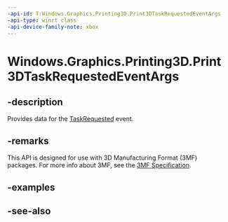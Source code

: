 ```yaml
---
-api-id: T:Windows.Graphics.Printing3D.Print3DTaskRequestedEventArgs
-api-type: winrt class
-api-device-family-note: xbox
---
```


<!-- Class syntax.
public class Print3DTaskRequestedEventArgs : Windows.Graphics.Printing3D.IPrint3DTaskRequestedEventArgs
-->

# Windows.Graphics.Printing3D.Print3DTaskRequestedEventArgs

## -description
Provides data for the [TaskRequested](print3dmanager_taskrequested.md) event.

## -remarks
This API is designed for use with 3D Manufacturing Format (3MF) packages. For more info about 3MF, see the [3MF Specification](http://3mf.io/what-is-3mf/3mf-specification/).

## -examples

## -see-also
